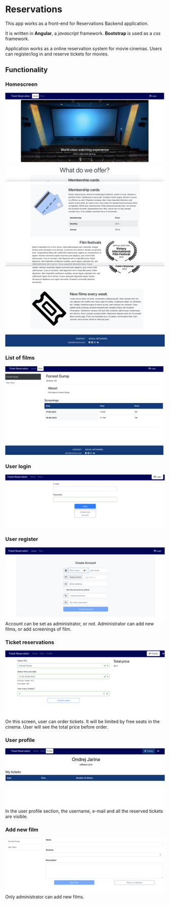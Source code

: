 # Reservations

This app works as a front-end for Reservations Backend application.

It is written in **Angular**, a _javascript_ framework. **Bootstrap** is used as a _css_ framework.

Application works as a online reservation system for movie cinemas. Users can register/log in and reserve tickets for movies.

## Functionality
### Homescreen
![](images/main1.png)
![](images/main2.png)
![](images/main3.png)

### List of films
![](images/films.png)

### User login
![](images/login.png)

### User register
![](images/register.png)
Account can be set as administrator, or not. Administrator can add new films, or add screenings of film.

### Ticket reservations
![](images/ticketbuy.png)
On this screen, user can order tickets. It will be limited by free seats in the cinema. User will see the total price before order.

### User profile
![](images/profile.png)
In the user profile section, the username, e-mail and all the reserved tickets are visible.

### Add new film
![](images/newfilm.png)
Only administrator can add new films.

